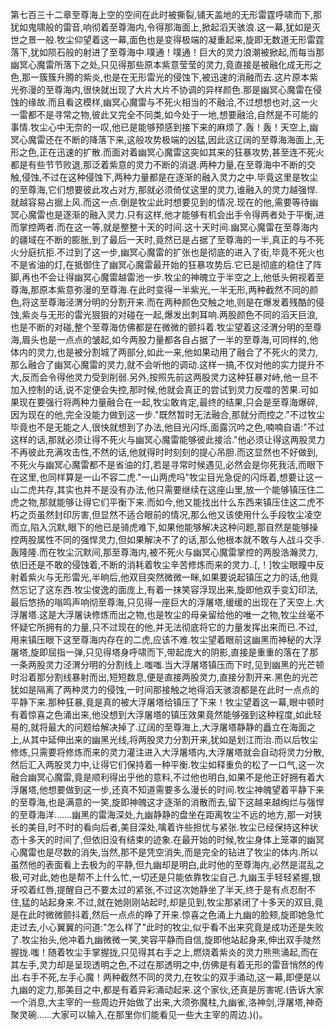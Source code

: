 第七百三十二章至尊海上空的空间在此时被撕裂,铺天盖地的无形雷霆呼啸而下,那犹如鬼啸般的雷音,响彻着至尊海内,令得那海面上,掀起滔天骇浪.这一幕,犹如是灭世之景一般.牧尘仰望着这一幕,面色也是变得极端的凝重起来,旋即无数道无形雷霆落下,犹如陨石般的射进了至尊海中.噗通！噗通！巨大的灵力浪潮被掀起,而每当那幽冥心魔雷所落下之处,只见得那些原本紫意莹莹的灵力,竟直接是被融化成无形之色,那一簇簇升腾的紫炎,也是在无形雷光的侵蚀下,被迅速的消融而去.这片原本紫光弥漫的至尊海内,很快就出现了大片大片不协调的异样颜色.那是幽冥心魔雷在侵蚀的缘故.而且看这模样,幽冥心魔雷与不死火相当的不融洽,不过想想也对,这一火一雷都不是寻常之物,彼此又完全不同类,如今处于一地,想要融洽,自然是不可能的事情.牧尘心中无奈的一叹,他已是能够预感到接下来的麻烦了.轰！轰！天空上,幽冥心魔雷还在不断的降落下来,这般攻势极端的凶猛,因此这辽阔的至尊海海面上,无形之色,正在迅速的扩散.而面对着幽冥心魔雷这突如其来的狂暴攻势,甚至连不死火都是有些节节败退,那泛着紫意的灵力不断的消退.两种力量,在至尊海中不断的交触,侵蚀,不过在这种侵蚀下,两种力量都是在逐渐的融入灵力之中.毕竟这里是牧尘的至尊海,它们想要彼此攻占对方,那就必须倚仗这里的灵力,谁融入的灵力越强悍.就越容易占据上风.而这一点.倒是牧尘此时想要见到的情况.现在的他,需要等待幽冥心魔雷也是逐渐的融入灵力.只有这样,他才能够有机会出手令得两者处于平衡,进而掌控两者.而在这一等,就是整整十天的时间.这十天时间.幽冥心魔雷在至尊海内的疆域在不断的膨胀,到了最后一天时,竟然已是占据了至尊海的一半,真正的与不死火分庭抗拒.不过到了这一步,幽冥心魔雷的扩张也是彻底的进入了街,毕竟不死火也不是省油的灯,在抵御住了幽冥心魔雷最开始的狂暴攻势后.它已是彻底的稳住了阵脚,再也不会让得幽冥心魔雷越雷池一步.牧尘的神魄立于半空之上,他低头俯视着至尊海,那原本紫意弥漫的至尊海.在此时变得一半紫光,一半无形,两种截然不同的颜色,将这至尊海泾渭分明的分割开来.而在两种颜色交触之地,则是在爆发着残酷的侵蚀,紫炎与无形的雷光狠狠的对碰在一起,爆发出刺耳响.两股颜色不同的滔天巨浪,也是不断的对碰,整个至尊海仿佛都是在微微的颤抖着.牧尘望着这泾渭分明的至尊海,眉头也是一点点的皱起,如今两股力量都各自占据了一半的至尊海,可同样的,他体内的灵力,也是被分割城了两部分,如此一来,他如果动用了融合了不死火的灵力,那么融合了幽冥心魔雷的灵力,就不会听他的调动.这样一搞,不仅对他的实力提升不大,反而会令得他灵力受到削弱.另外,按照先前这两股灵力这种狂暴对峙,他一旦不加入控制的话,说不定便会失控,那时候,他就会真正的尝试到灵力反噬的苦果.可如果现在要强行将两种力量融合在一起,牧尘敢肯定,最终的结果,只会是至尊海爆碎,因为现在的他,完全没能力做到这一步."既然暂时无法融合,那就分而控之."不过牧尘毕竟也不是无能之人,很快就想到了办法,他目光闪烁,面露沉吟之色,喃喃自语:"不过这样的话,那就必须让得不死火与幽冥心魔雷能够彼此接洽."他必须让得这两股灵力不再彼此充满攻击性,不然的话,他就得时时刻刻的提心吊胆.而这显然也不好做到,不死火与幽冥心魔雷都不是省油的灯,若是寻常时候遇见,必然会是你死我活,而眼下在这里,也同样算是一山不容二虎."一山两虎吗"牧尘目光急促的闪烁着,想要让这一山二虎共存,其实也并不是没有办法,他只需要继续在这座山里,放一个能够镇压住二虎之物,那就能够让得它们平衡下来.而如今,他又能找出什么东西来镇压住这二虎不朽之页虽然封印厉害,但显然不适合眼前的情况,那么他又该使用什么手段牧尘凌空而立,陷入沉默,眼下的他已是骑虎难下,如果他能够解决这种问题,那自然是能够操控两股属性不同的强悍灵力,但如果解决不了的话,那么他根本就不敢与人战斗交手.轰隆隆.而在牧尘沉默间,那至尊海内,被不死火与幽冥心魔雷掌控的两股浩瀚灵力,依旧还是不敢的侵蚀着,不断的消耗着牧尘辛苦修炼而来的灵力..[,！]牧尘眼瞳中反射着紫火与无形雷光,半晌后,他双目突然微微一眯,如果要说起镇压之力的话,他竟然忘记了这东西.牧尘俊逸的面庞上,有着一抹笑容浮现出来,旋即他双手变幻印法,最后悠扬的嗡鸣声响彻至尊海,只见得一座巨大的浮屠塔,缓缓的出现在了天空上.大浮屠塔.这是大浮屠诀修炼而出之物,也是牧尘的母亲留给他的唯一之物,牧尘丝毫不怀疑它所拥有的力量,只不过现在的他,并无法彻底将它的力量发挥出来而已.不过,用来镇压眼下这至尊海内存在的二虎,应该不难.牧尘望着眼前这幽黑而神秘的大浮屠塔,旋即屈指一弹,只见得塔身呼啸而下,带起庞大的阴影,直接是重重的落在了那一条两股灵力泾渭分明的分割线上.嗤嗤.当大浮屠塔镇压而下时,见到幽黑的光芒顿时沿着那分割线暴射而出,短短数息,便是直接两股灵力,直接分割开来.黑色的光芒犹如是隔离了两种灵力的侵蚀,一时间那接触之地得滔天骇浪都是在此时一点点的平静下来.那种狂暴,竟是真的被大浮屠塔给镇压了下来！牧尘望着这一幕,眼中顿时有着惊喜之色涌出来,他没想到大浮屠塔的镇压效果竟然能够强到这种程度,如此轻易的,就将最大的问题给解决掉了.辽阔的至尊海上,大浮屠塔静静的矗立在海面之上,从其中延伸出来的幽黑光线,将两股灵力分割开来,犹如是划江而治.而以后牧尘修炼,只需要将修炼而来的灵力灌注进入大浮屠塔内,大浮屠塔就会自动将灵力分散,然后汇入两股灵力中,让得它们保持着一种平衡.牧尘如释重负的松了一口气,这一次融合幽冥心魔雷,竟是顺利得出乎他的意料,不过他也明白,如果不是他正好拥有着大浮屠塔,他想要做到这一步,还真不知道需要多么漫长的时间.牧尘神魄望着平静下来的至尊海,也是满意的一笑,旋即神魄这才逐渐的消散而去,留下这越来越绚烂与强悍的至尊海洋.……幽黑的雷海深处,九幽静静的盘坐在距离牧尘不远的地方,那一对狭长的美目,时不时的看向后者,美目深处,噙着许些担忧与紧张.牧尘已经保持这种状态十多天的时间了,但依旧没有结束的迹象.在最开始的时候,牧尘身体上笼罩的幽冥心魔雷也是尽数的消失,当然,那不是凭空消失,而是完全的钻进了牧尘的体内.所以虽然他的表面看上去极为的平静,但九幽却是明白,此时他的至尊海内,必然是混乱之极,可对此,她也是帮不上什么忙,一切还是只能依靠牧尘自己.九幽玉手轻轻紧握,银牙咬着红唇,提醒自己不要太过的紧张,不过这次她静坐了半天,终于是有点忍耐不住,猛的站起身来.不过,就在她刚刚站起时,却是见到,牧尘那紧闭了十多天的双目,竟是在此时微微颤抖着,然后一点点的睁了开来.惊喜之色涌上九幽的脸颊,旋即她急忙走过去,小心翼翼的问道:"怎么样了"此时的牧尘,似乎看不出来究竟是成功还是失败了.牧尘抬头,他冲着九幽微微一笑,笑容平静而自信,旋即他站起身来,伸出双手陡然握拢.嗤！随着牧尘手掌握拢,只见得其右手之上,燃烧着紫炎的灵力熊熊涌起,而在其左手,灵力却是呈现透明之色,不过在那透明之中,仿佛是有着无形的雷音悄然的传出.右手不死,左手心魔！两种截然不同的灵力,在牧尘的双手涌动,这一幕,即便是以九幽的定力,那美目之中,都是有着异彩涌动起来.这个家伙,还真是厉害呢.(告诉大家一个消息,大主宰的一些周边开始做了出来,大须弥魔柱,九幽雀,洛神剑,浮屠塔,神奇聚灵碗……大家可以输入,在那里你们能看见一些大主宰的周边.)()。
